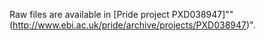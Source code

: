 Raw files are available in [Pride project PXD038947]""(http://www.ebi.ac.uk/pride/archive/projects/PXD038947)".
